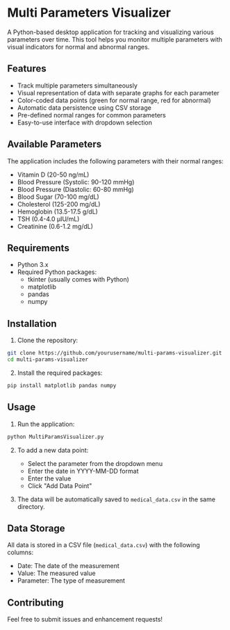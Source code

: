 # Multi Parameters Visualizer

A Python-based desktop application for tracking and visualizing various parameters over time. This tool helps you monitor multiple parameters with visual indicators for normal and abnormal ranges.

## Features

- Track multiple parameters simultaneously
- Visual representation of data with separate graphs for each parameter
- Color-coded data points (green for normal range, red for abnormal)
- Automatic data persistence using CSV storage
- Pre-defined normal ranges for common parameters
- Easy-to-use interface with dropdown selection

## Available Parameters

The application includes the following parameters with their normal ranges:

- Vitamin D (20-50 ng/mL)
- Blood Pressure (Systolic: 90-120 mmHg)
- Blood Pressure (Diastolic: 60-80 mmHg)
- Blood Sugar (70-100 mg/dL)
- Cholesterol (125-200 mg/dL)
- Hemoglobin (13.5-17.5 g/dL)
- TSH (0.4-4.0 µIU/mL)
- Creatinine (0.6-1.2 mg/dL)

## Requirements

- Python 3.x
- Required Python packages:
  - tkinter (usually comes with Python)
  - matplotlib
  - pandas
  - numpy

## Installation

1. Clone the repository:
```bash
git clone https://github.com/yourusername/multi-params-visualizer.git
cd multi-params-visualizer
```

2. Install the required packages:
```bash
pip install matplotlib pandas numpy
```

## Usage

1. Run the application:
```bash
python MultiParamsVisualizer.py
```

2. To add a new data point:
   - Select the parameter from the dropdown menu
   - Enter the date in YYYY-MM-DD format
   - Enter the value
   - Click "Add Data Point"

3. The data will be automatically saved to `medical_data.csv` in the same directory.

## Data Storage

All data is stored in a CSV file (`medical_data.csv`) with the following columns:
- Date: The date of the measurement
- Value: The measured value
- Parameter: The type of measurement

## Contributing

Feel free to submit issues and enhancement requests! 